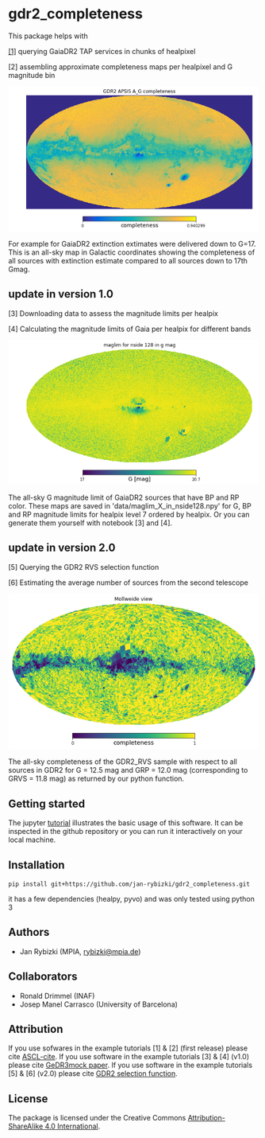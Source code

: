 # gdr2_completeness
This package helps with

[[1]](https://github.com/jan-rybizki/gdr2_completeness/blob/master/tutorials/%5B1%5DQuery_GDR2_in_hpx_chunks.ipynb) querying GaiaDR2 TAP services in chunks of healpixel

[2] assembling approximate completeness maps per healpixel and G magnitude bin

![](data/ag_completeness.png)

For example for GaiaDR2 extinction extimates were delivered down to G=17. This is an all-sky map in Galactic coordinates showing the completeness of all sources with extinction estimate compared to all sources down to 17th Gmag.

## update in version 1.0 

[3] Downloading data to assess the magnitude limits per healpix

[4] Calculating the magnitude limits of Gaia per healpix for different bands

![](data/g_gdr2.png)

The all-sky G magnitude limit of GaiaDR2 sources that have BP and RP color. These maps are saved in 'data/maglim_X_in_nside128.npy' for G, BP and RP magnitude limits for healpix level 7 ordered by healpix. Or you can generate them yourself with notebook [3] and [4].

## update in version 2.0

[5] Querying the GDR2 RVS selection function

[6] Estimating the average number of sources from the second telescope

![](data/rvs_completeness_function.png)

The all-sky completeness of the GDR2_RVS sample with respect to all sources in GDR2 for G = 12.5 mag and GRP = 12.0 mag (corresponding to GRVS = 11.8 mag) as returned by our python function.

## Getting started
The jupyter [tutorial](https://github.com/jan-rybizki/gdr2_completeness/tree/master/tutorials) illustrates the basic usage of this software. It can be inspected in the github repository or you can run it interactively on your local machine.


## Installation

```
pip install git+https://github.com/jan-rybizki/gdr2_completeness.git
```
it has a few dependencies (healpy, pyvo) and was only tested using python 3


## Authors
- Jan Rybizki (MPIA, rybizki@mpia.de)

## Collaborators
- Ronald Drimmel (INAF)
- Josep Manel Carrasco (University of Barcelona)

## Attribution
If you use sofwares in the example tutorials [1] & [2] (first release) please cite [ASCL-cite](https://ascl.net/code/v/1981).
If you use software in the example tutorials [3] & [4] (v1.0) please cite [GeDR3mock paper](https://ui.adsabs.harvard.edu/abs/2020PASP..132g4501R/abstract).
If you use software in the example tutorials [5] & [6] (v2.0) please cite [GDR2 selection function](https://arxiv.org/abs/2008.09096).


## License
The package is licensed under the Creative Commons [Attribution-ShareAlike 4.0 International](https://creativecommons.org/licenses/by-sa/4.0/).
